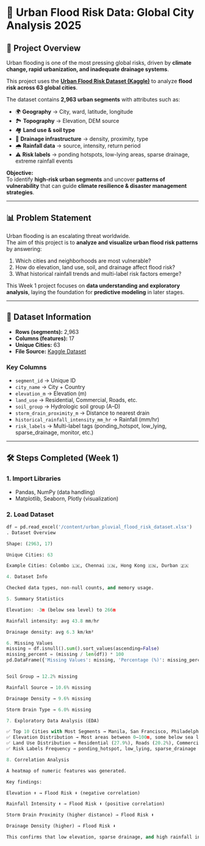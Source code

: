 # 🌊 Urban Flood Risk Data: Global City Analysis 2025

## 📌 Project Overview  
Urban flooding is one of the most pressing global risks, driven by **climate change, rapid urbanization, and inadequate drainage systems**.  

This project uses the **[Urban Flood Risk Dataset (Kaggle)](https://www.kaggle.com/datasets/pratyushpuri/urban-flood-risk-data-global-city-analysis-2025/data)** to analyze **flood risk across 63 global cities**.  

The dataset contains **2,963 urban segments** with attributes such as:  
- 🌍 **Geography** → City, ward, latitude, longitude  
- 🏞️ **Topography** → Elevation, DEM source  
- 🏘️ **Land use & soil type**  
- 🚰 **Drainage infrastructure** → density, proximity, type  
- 🌧️ **Rainfall data** → source, intensity, return period  
- ⚠️ **Risk labels** → ponding hotspots, low-lying areas, sparse drainage, extreme rainfall events  

**Objective:**  
To identify **high-risk urban segments** and uncover **patterns of vulnerability** that can guide **climate resilience & disaster management strategies**.  

---

## 📊 Problem Statement  
Urban flooding is an escalating threat worldwide.  
The aim of this project is to **analyze and visualize urban flood risk patterns** by answering:  

1. Which cities and neighborhoods are most vulnerable?  
2. How do elevation, land use, soil, and drainage affect flood risk?  
3. What historical rainfall trends and multi-label risk factors emerge?  

This Week 1 project focuses on **data understanding and exploratory analysis**, laying the foundation for **predictive modeling** in later stages.  

---

## 📂 Dataset Information  
- **Rows (segments):** 2,963  
- **Columns (features):** 17  
- **Unique Cities:** 63  
- **File Source:** [Kaggle Dataset](https://www.kaggle.com/datasets/pratyushpuri/urban-flood-risk-data-global-city-analysis-2025/data)  

### Key Columns  
- `segment_id` → Unique ID  
- `city_name` → City + Country  
- `elevation_m` → Elevation (m)  
- `land_use` → Residential, Commercial, Roads, etc.  
- `soil_group` → Hydrologic soil group (A–D)  
- `storm_drain_proximity_m` → Distance to nearest drain  
- `historical_rainfall_intensity_mm_hr` → Rainfall (mm/hr)  
- `risk_labels` → Multi-label tags (ponding_hotspot, low_lying, sparse_drainage, monitor, etc.)  

---

## 🛠️ Steps Completed (Week 1)  

### 1. Import Libraries  
- Pandas, NumPy (data handling)  
- Matplotlib, Seaborn, Plotly (visualization)  

### 2. Load Dataset  
```python
df = pd.read_excel('/content/urban_pluvial_flood_risk_dataset.xlsx')
. Dataset Overview

Shape: (2963, 17)

Unique Cities: 63

Example Cities: Colombo 🇱🇰, Chennai 🇮🇳, Hong Kong 🇨🇳, Durban 🇿🇦

4. Dataset Info

Checked data types, non-null counts, and memory usage.

5. Summary Statistics

Elevation: -3m (below sea level) to 266m

Rainfall intensity: avg 43.8 mm/hr

Drainage density: avg 6.3 km/km²

6. Missing Values
missing = df.isnull().sum().sort_values(ascending=False)
missing_percent = (missing / len(df)) * 100
pd.DataFrame({'Missing Values': missing, 'Percentage (%)': missing_percent})


Soil Group → 12.2% missing

Rainfall Source → 10.6% missing

Drainage Density → 9.6% missing

Storm Drain Type → 6.0% missing

7. Exploratory Data Analysis (EDA)

✅ Top 10 Cities with Most Segments → Manila, San Francisco, Philadelphia, Rotterdam, Athens…
✅ Elevation Distribution → Most areas between 0–100m, some below sea level.
✅ Land Use Distribution → Residential (27.9%), Roads (20.2%), Commercial (16.6%).
✅ Risk Labels Frequency → ponding_hotspot, low_lying, sparse_drainage are dominant tags.

8. Correlation Analysis

A heatmap of numeric features was generated.

Key findings:

Elevation ⬆️ → Flood Risk ⬇️ (negative correlation)

Rainfall Intensity ⬆️ → Flood Risk ⬆️ (positive correlation)

Storm Drain Proximity (higher distance) → Flood Risk ⬆️

Drainage Density (higher) → Flood Risk ⬇️

This confirms that low elevation, sparse drainage, and high rainfall intensity are strong drivers of flooding risk.
